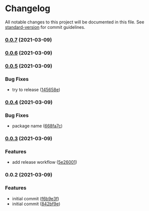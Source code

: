 # Changelog

All notable changes to this project will be documented in this file. See [standard-version](https://github.com/conventional-changelog/standard-version) for commit guidelines.

### [0.0.7](https://github.com/rogerchi/cdk-s3-bucketreplication/compare/v0.0.6...v0.0.7) (2021-03-09)

### [0.0.6](https://github.com/rogerchi/cdk-s3-bucketreplication/compare/v0.0.5...v0.0.6) (2021-03-09)

### [0.0.5](https://github.com/rogerchi/cdk-s3-bucketreplication/compare/v0.0.4...v0.0.5) (2021-03-09)


### Bug Fixes

* try to release ([145658e](https://github.com/rogerchi/cdk-s3-bucketreplication/commit/145658ed209ee3bd0df70e85933353726fec1b13))

### [0.0.4](https://github.com/rogerchi/cdk-s3-bucketreplication/compare/v0.0.3...v0.0.4) (2021-03-09)


### Bug Fixes

* package name ([668fa7c](https://github.com/rogerchi/cdk-s3-bucketreplication/commit/668fa7cb4fed903ef55832f5adbdd34a6fca5ad3))

### [0.0.3](https://github.com/rogerchi/cdk-s3-bucketreplication/compare/v0.0.2...v0.0.3) (2021-03-09)


### Features

* add release workflow ([5e26001](https://github.com/rogerchi/cdk-s3-bucketreplication/commit/5e26001cb1af907c19f8c7cd9427628ca8607c4d))

### 0.0.2 (2021-03-09)


### Features

* initial commit ([f6b9e3f](https://github.com/rogerchi/cdk-s3-bucketreplication/commit/f6b9e3fcea48e589ead9034fd2e8cbff5a425764))
* initial commit ([842bf9e](https://github.com/rogerchi/cdk-s3-bucketreplication/commit/842bf9e71597d10dcf8c7766437be8e0c0e362f5))
